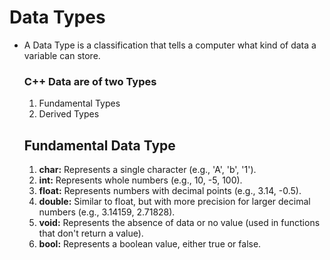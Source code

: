 # Data Types
* A Data Type is a classification that tells a computer what kind of data a variable can store.
  ### C++ Data are of two Types
  1. Fundamental Types
  2. Derived Types
 
  ## Fundamental Data Type
  1. **char:** Represents a single character (e.g., 'A', 'b', '1').
  2. **int:** Represents whole numbers (e.g., 10, -5, 100).
  3. **float:** Represents numbers with decimal points (e.g., 3.14, -0.5).
  4. **double:** Similar to float, but with more precision for larger decimal numbers (e.g., 3.14159, 2.71828).
  5. **void:** Represents the absence of data or no value (used in functions that don't return a value).
  6. **bool:** Represents a boolean value, either true or false.
 
